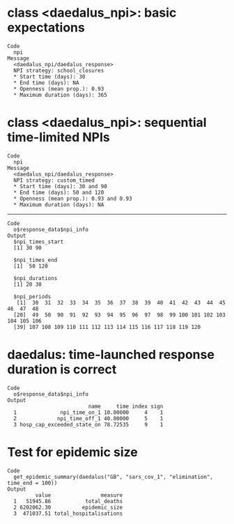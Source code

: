 # class <daedalus_npi>: basic expectations

    Code
      npi
    Message
      <daedalus_npi/daedalus_response>
      NPI strategy: school_closures
      * Start time (days): 30
      * End time (days): NA
      * Openness (mean prop.): 0.93
      * Maximum duration (days): 365

# class <daedalus_npi>: sequential time-limited NPIs

    Code
      npi
    Message
      <daedalus_npi/daedalus_response>
      NPI strategy: custom_timed
      * Start time (days): 30 and 90
      * End time (days): 50 and 120
      * Openness (mean prop.): 0.93 and 0.93
      * Maximum duration (days): NA

---

    Code
      o$response_data$npi_info
    Output
      $npi_times_start
      [1] 30 90
      
      $npi_times_end
      [1]  50 120
      
      $npi_durations
      [1] 20 30
      
      $npi_periods
       [1]  30  31  32  33  34  35  36  37  38  39  40  41  42  43  44  45  46  47  48
      [20]  49  50  90  91  92  93  94  95  96  97  98  99 100 101 102 103 104 105 106
      [39] 107 108 109 110 111 112 113 114 115 116 117 118 119 120
      

# daedalus: time-launched response duration is correct

    Code
      o$response_data$npi_info
    Output
                              name     time index sign
      1              npi_time_on_1 10.00000     4    1
      2             npi_time_off_1 40.00000     5    1
      3 hosp_cap_exceeded_state_on 78.72535     9    1

# Test for epidemic size

    Code
      get_epidemic_summary(daedalus("GB", "sars_cov_1", "elimination", time_end = 100))
    Output
             value                measure
      1   51945.86           total_deaths
      2 6202062.30          epidemic_size
      3  471037.51 total_hospitalisations

